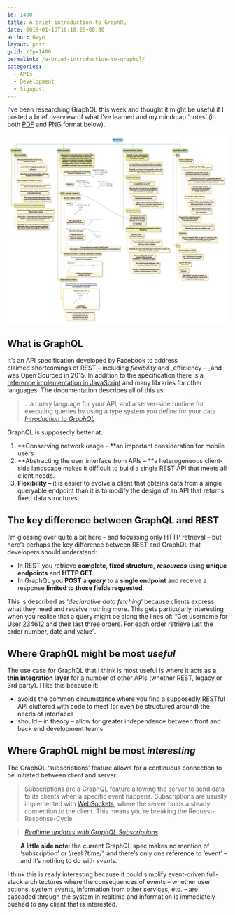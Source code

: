 ```yaml
---
id: 1400
title: A brief introduction to GraphQL
date: 2018-01-13T16:18:26+00:00
author: Gwyn
layout: post
guid: /?p=1400
permalink: /a-brief-introduction-to-graphql/
categories:
  - APIs
  - Development
  - Signpost
---
```

I&#8217;ve been researching GraphQL this week and thought it might be useful if I posted a brief overview of what I&#8217;ve learned and my mindmap &#8216;notes&#8217; (in both [PDF](/wp-content/uploads/2018/01/GraphQL.pdf) and PNG format below).

[<img src="/wp-content/uploads/2018/01/GraphQL.png" alt="A mindmap showing the topics I've encountered while learning about GraphQL" />](/wp-content/uploads/2018/01/GraphQL.png)

## What is GraphQL

It&#8217;s an API specification developed by Facebook to address claimed shortcomings of REST &#8211; including _flexibility_ and _efficiency &#8211; _and was Open Sourced in 2015. In addition to the specification there is a [reference implementation in JavaScript](http://graphql.org/code/#javascript) and many libraries for other languages. The documentation describes all of this as:

> &#8230;a query language for your API, and a server-side runtime for executing queries by using a type system you define for your data<cite> <a href="http://graphql.org/learn/">Introduction to GraphQL</a></cite>

GraphQL is supposedly better at:

  1. **Conserving network usage &#8211; **an important consideration for mobile users
  2. **Abstracting the user interface from APIs &#8211; **a heterogeneous client-side landscape makes it difficult to build a single REST API that meets all client needs.
  3. **Flexibility &#8211;** it is easier to evolve a client that obtains data from a single queryable endpoint than it is to modify the design of an API that returns fixed data structures.

## The key difference between GraphQL and REST

I&#8217;m glossing over quite a bit here &#8211; and focussing only HTTP retrieval &#8211; but here&#8217;s perhaps the key difference between REST and GraphQL that developers should understand:

  * In REST you retrieve **complete, fixed structure,** _**resources**_ using **unique endpoints** and **HTTP GET**
  * In GraphQL you **POST** a _**query**_ to a **single endpoint** and receive a response **limited to those fields requested**.

This is described as &#8216;_declarative data fetching_&#8216; because clients express what they need and receive nothing more. This gets particularly interesting when you realise that a query might be along the lines of: &#8220;Get username for User 234612 and their last three orders. For each order retrieve just the order number, date and value&#8221;.

## Where GraphQL might be most _useful_

The use case for GraphQL that I think is most useful is where it acts as **a thin integration layer** for a number of other APIs (whether REST, legacy or 3rd party). I like this because it:

  * avoids the common circumstance where you find a supposedly RESTful API cluttered with code to meet (or even be structured around) the needs of interfaces
  * should &#8211; in theory &#8211; allow for greater independence between front and back end development teams

## Where GraphQL might be most _interesting_

The GraphQL &#8216;subscriptions&#8217; feature allows for a continuous connection to be initiated between client and server.

> Subscriptions are a GraphQL feature allowing the server to send data to its clients when a specific event happens. Subscriptions are usually implemented with <a href="https://en.wikipedia.org/wiki/WebSocket" target="_blank" rel="noopener">WebSockets</a>, where the server holds a steady connection to the client. This means you’re breaking the Request-Response-Cycle
  
> <cite><a href="https://www.howtographql.com/react-apollo/8-subscriptions/">Realtime updates with GraphQL Subscriptions</a></cite>

<p style="padding-left: 30px;">
  <strong>A little side note</strong>: the current GraphQL spec makes no mention of &#8216;subscription&#8217; or &#8216;/real ?time/&#8217;, and there&#8217;s only one reference to &#8216;event&#8217; &#8211; and it&#8217;s nothing to do with <em>events.</em>
</p>

I think this is really interesting because it could simplify event-driven full-stack architectures where the consequences of events &#8211; whether user actions, system events, information from other services, etc. &#8211; are cascaded through the system in realtime and information is immediately pushed to any client that is interested.

&nbsp;